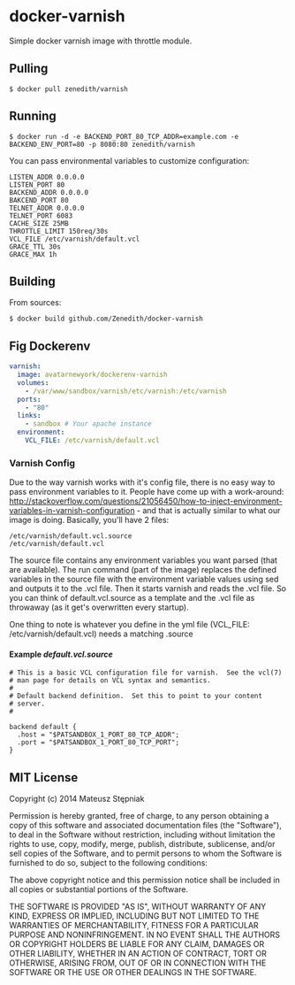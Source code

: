 docker-varnish
==============

Simple docker varnish image with throttle module.

## Pulling

```
$ docker pull zenedith/varnish
```

## Running

```
$ docker run -d -e BACKEND_PORT_80_TCP_ADDR=example.com -e BACKEND_ENV_PORT=80 -p 8080:80 zenedith/varnish
```

You can pass environmental variables to customize configuration:

```
LISTEN_ADDR 0.0.0.0
LISTEN_PORT 80
BACKEND_ADDR 0.0.0.0
BAKCEND_PORT 80
TELNET_ADDR 0.0.0.0
TELNET_PORT 6083
CACHE_SIZE 25MB
THROTTLE_LIMIT 150req/30s
VCL_FILE /etc/varnish/default.vcl
GRACE_TTL 30s
GRACE_MAX 1h
```

## Building

From sources:

```
$ docker build github.com/Zenedith/docker-varnish
```

## Fig Dockerenv
```yml
varnish:
  image: avatarnewyork/dockerenv-varnish
  volumes:
    - /var/www/sandbox/varnish/etc/varnish:/etc/varnish
  ports:
    - "80"
  links:
    - sandbox # Your apache instance
  environment:
    VCL_FILE: /etc/varnish/default.vcl
```

### Varnish Config 
Due to the way varnish works with it's config file, there is no easy way to pass environment variables to it.  People have come up with a work-around: http://stackoverflow.com/questions/21056450/how-to-inject-environment-variables-in-varnish-configuration - and that is actually similar to what our image is doing.  Basically, you'll have 2 files:

```
/etc/varnish/default.vcl.source
/etc/varnish/default.vcl
```

The source file contains any environment variables you want parsed (that are available).  The run command (part of the image) replaces the defined variables in the source file with the environment variable values using sed and outputs it to the .vcl file.  Then it starts varnish and reads the .vcl file.  So you can think of default.vcl.source as a template and the .vcl file as throwaway (as it get's overwritten every startup).

One thing to note is whatever you define in the yml file (VCL_FILE: /etc/varnish/default.vcl) needs a matching .source 

#### Example _default.vcl.source_
```vcl
# This is a basic VCL configuration file for varnish.  See the vcl(7)
# man page for details on VCL syntax and semantics.
#
# Default backend definition.  Set this to point to your content
# server.
#

backend default {
  .host = "$PATSANDBOX_1_PORT_80_TCP_ADDR";
  .port = "$PATSANDBOX_1_PORT_80_TCP_PORT";
}
```

MIT License
-------

Copyright (c) 2014 Mateusz Stępniak


Permission is hereby granted, free of charge, to any person obtaining a copy of this software and associated documentation files (the "Software"), to deal in the Software without restriction, including without limitation the rights to use, copy, modify, merge, publish, distribute, sublicense, and/or sell copies of the Software, and to permit persons to whom the Software is furnished to do so, subject to the following conditions:

The above copyright notice and this permission notice shall be included in all copies or substantial portions of the Software.

THE SOFTWARE IS PROVIDED "AS IS", WITHOUT WARRANTY OF ANY KIND, EXPRESS OR IMPLIED, INCLUDING BUT NOT LIMITED TO THE WARRANTIES OF MERCHANTABILITY, FITNESS FOR A PARTICULAR PURPOSE AND NONINFRINGEMENT. IN NO EVENT SHALL THE AUTHORS OR COPYRIGHT HOLDERS BE LIABLE FOR ANY CLAIM, DAMAGES OR OTHER LIABILITY, WHETHER IN AN ACTION OF CONTRACT, TORT OR OTHERWISE, ARISING FROM, OUT OF OR IN CONNECTION WITH THE SOFTWARE OR THE USE OR OTHER DEALINGS IN THE SOFTWARE.
